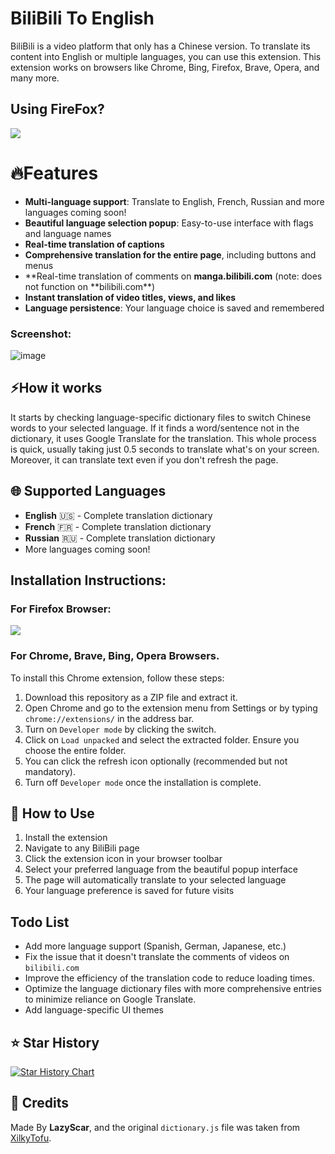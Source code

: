 # BiliBili To English

BiliBili is a video platform that only has a Chinese version. To translate its content into English or multiple languages, you can use this extension. This extension works on browsers like Chrome, Bing, Firefox, Brave, Opera, and many more.

## Using FireFox?

<p align="left">
  <a href="https://addons.mozilla.org/en-US/firefox/addon/bilibili-to-english/"><img src="https://github.com/material-extensions/material-icons-browser-extension/raw/main/assets/firefox-addons.png"></a>
</p>

# 🔥Features

- **Multi-language support**: Translate to English, French, Russian and more languages coming soon!
- **Beautiful language selection popup**: Easy-to-use interface with flags and language names
- **Real-time translation of captions**
- **Comprehensive translation for the entire page**, including buttons and menus
- **Real-time translation of comments on **manga.bilibili.com** (note: does not function on **bilibili.com\*\*)
- **Instant translation of video titles, views, and likes**
- **Language persistence**: Your language choice is saved and remembered

### Screenshot:

![image](https://github.com/user-attachments/assets/594ffde2-3be6-4e05-8a40-51bc9b1cbf54)

## ⚡How it works

It starts by checking language-specific dictionary files to switch Chinese words to your selected language. If it finds a word/sentence not in the dictionary, it uses Google Translate for the translation. This whole process is quick, usually taking just 0.5 seconds to translate what's on your screen. Moreover, it can translate text even if you don't refresh the page.

## 🌐 Supported Languages

- **English** 🇺🇸 - Complete translation dictionary
- **French** 🇫🇷 - Complete translation dictionary
- **Russian** 🇷🇺 - Complete translation dictionary
- More languages coming soon!

## Installation Instructions:

### For Firefox Browser:

<p align="left">
  <a href="https://addons.mozilla.org/en-US/firefox/addon/bilibili-to-english/"><img src="https://github.com/material-extensions/material-icons-browser-extension/raw/main/assets/firefox-addons.png"></a>
</p>

### For Chrome, Brave, Bing, Opera Browsers.

To install this Chrome extension, follow these steps:

1. Download this repository as a ZIP file and extract it.
2. Open Chrome and go to the extension menu from Settings or by typing `chrome://extensions/` in the address bar.
3. Turn on `Developer mode` by clicking the switch.
4. Click on `Load unpacked` and select the extracted folder. Ensure you choose the entire folder.
5. You can click the refresh icon optionally (recommended but not mandatory).
6. Turn off `Developer mode` once the installation is complete.

## 🎯 How to Use

1. Install the extension
2. Navigate to any BiliBili page
3. Click the extension icon in your browser toolbar
4. Select your preferred language from the beautiful popup interface
5. The page will automatically translate to your selected language
6. Your language preference is saved for future visits

## Todo List

- Add more language support (Spanish, German, Japanese, etc.)
- Fix the issue that it doesn't translate the comments of videos on `bilibili.com`
- Improve the efficiency of the translation code to reduce loading times.
- Optimize the language dictionary files with more comprehensive entries to minimize reliance on Google Translate.
- Add language-specific UI themes

## ⭐ Star History

[![Star History Chart](https://api.star-history.com/svg?repos=LazyScar/BiliBili-To-English&type=Date)](https://star-history.com/#LazyScar/BiliBili-To-English&Date)

## 🤝 Credits

Made By **LazyScar**,
and the original `dictionary.js` file was taken from [XilkyTofu](https://github.com/XilkyTofu/bilibili_translate_chrome_extension).
